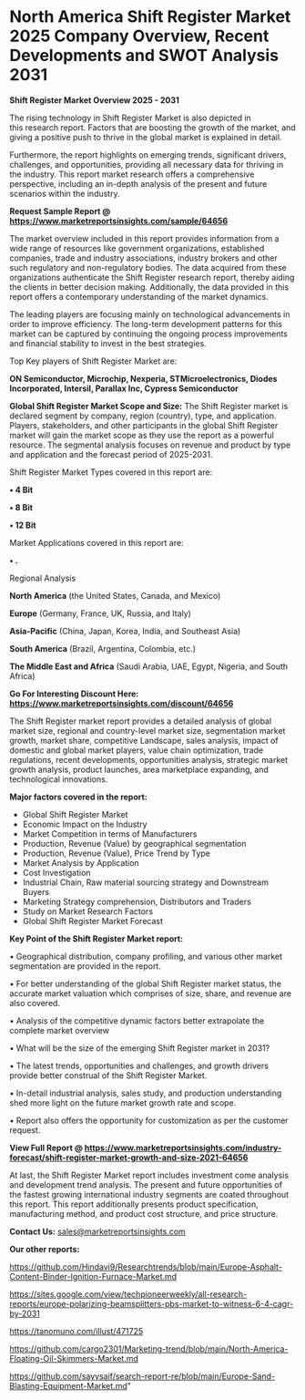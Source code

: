 # North America Shift Register Market 2025 Company Overview, Recent Developments and SWOT Analysis 2031

<Strong> Shift Register Market Overview 2025 - 2031</strong>

The rising technology in Shift Register Market is also depicted in this research report. Factors that are boosting the growth of the market, and giving a positive push to thrive in the global market is explained in detail.

Furthermore, the report highlights on emerging trends, significant drivers, challenges, and opportunities, providing all necessary data for thriving in the industry. This report market research offers a comprehensive perspective, including an in-depth analysis of the present and future scenarios within the industry.

<strong>Request Sample Report @ <a href=https://www.marketreportsinsights.com/sample/64656>https://www.marketreportsinsights.com/sample/64656</a></strong>

The market overview included in this report provides information from a wide range of resources like government organizations, established companies, trade and industry associations, industry brokers and other such regulatory and non-regulatory bodies. The data acquired from these organizations authenticate the Shift Register research report, thereby aiding the clients in better decision making. Additionally, the data provided in this report offers a contemporary understanding of the market dynamics.

The leading players are focusing mainly on technological advancements in order to improve efficiency. The long-term development patterns for this market can be captured by continuing the ongoing process improvements and financial stability to invest in the best strategies.

Top Key players of Shift Register Market are:

<strong>ON Semiconductor, Microchip, Nexperia, STMicroelectronics, Diodes Incorporated, Intersil, Parallax Inc, Cypress Semiconductor</strong>

<strong><b>Global Shift Register Market Scope and Size:</b></strong>
The Shift Register market is declared segment by company, region (country), type, and application. Players, stakeholders, and other participants in the global Shift Register market will gain the market scope as they use the report as a powerful resource. The segmental analysis focuses on revenue and product by type and application and the forecast period of 2025-2031.

Shift Register Market Types covered in this report are:

<strong>• 4 Bit

• 8 Bit

• 12 Bit</strong>

Market Applications covered in this report are:

<strong>• .</strong> 

Regional Analysis

<strong>North America</strong> (the United States, Canada, and Mexico)

<strong>Europe</strong> (Germany, France, UK, Russia, and Italy)

<strong>Asia-Pacific</strong> (China, Japan, Korea, India, and Southeast Asia)

<strong>South America</strong> (Brazil, Argentina, Colombia, etc.)

<strong>The Middle East and Africa</strong> (Saudi Arabia, UAE, Egypt, Nigeria, and South Africa)

<strong>Go For Interesting Discount Here: <a href=https://www.marketreportsinsights.com/discount/64656>https://www.marketreportsinsights.com/discount/64656</a></strong>

The Shift Register market report provides a detailed analysis of global market size, regional and country-level market size, segmentation market growth, market share, competitive Landscape, sales analysis, impact of domestic and global market players, value chain optimization, trade regulations, recent developments, opportunities analysis, strategic market growth analysis, product launches, area marketplace expanding, and technological innovations.

<strong><b>Major factors covered in the report:</b></strong>
<ul>
  <li>Global Shift Register Market </li>
  <li>Economic Impact on the Industry</li>
  <li>Market Competition in terms of Manufacturers</li>
  <li>Production, Revenue (Value) by geographical segmentation</li>
  <li>Production, Revenue (Value), Price Trend by Type</li>
  <li>Market Analysis by Application</li>
  <li>Cost Investigation</li>
  <li>Industrial Chain, Raw material sourcing strategy and Downstream Buyers</li>
  <li>Marketing Strategy comprehension, Distributors and Traders</li>
  <li>Study on Market Research Factors</li>
  <li>Global Shift Register Market Forecast</li>
</ul>

<strong><b>Key Point of the Shift Register Market report:</b></strong>

• Geographical distribution, company profiling, and various other market segmentation are provided in the report.

• For better understanding of the global Shift Register market status, the accurate market valuation which comprises of size, share, and revenue are also covered.

• Analysis of the competitive dynamic factors better extrapolate the complete market overview

• What will be the size of the emerging Shift Register market in 2031?

• The latest trends, opportunities and challenges, and growth drivers provide better construal of the Shift Register Market.

• In-detail industrial analysis, sales study, and production understanding shed more light on the future market growth rate and scope.

• Report also offers the opportunity for customization as per the customer request.

<strong><b>View Full Report @ <a href=https://www.marketreportsinsights.com/industry-forecast/shift-register-market-growth-and-size-2021-64656>https://www.marketreportsinsights.com/industry-forecast/shift-register-market-growth-and-size-2021-64656</a></b></strong>


At last, the Shift Register Market report includes investment come analysis and development trend analysis. The present and future opportunities of the fastest growing international industry segments are coated throughout this report. This report additionally presents product specification, manufacturing method, and product cost structure, and price structure.

<strong>Contact Us:</strong>
sales@marketreportsinsights.com

<strong>Our other reports:</strong>

<a href=https://github.com/Hindavi9/Researchtrends/blob/main/Europe-Asphalt-Content-Binder-Ignition-Furnace-Market.md>https://github.com/Hindavi9/Researchtrends/blob/main/Europe-Asphalt-Content-Binder-Ignition-Furnace-Market.md</a>

<a href=https://sites.google.com/view/techpioneerweekly/all-research-reports/europe-polarizing-beamsplitters-pbs-market-to-witness-6-4-cagr-by-2031>https://sites.google.com/view/techpioneerweekly/all-research-reports/europe-polarizing-beamsplitters-pbs-market-to-witness-6-4-cagr-by-2031</a>

<a href=https://tanomuno.com/illust/471725>https://tanomuno.com/illust/471725</a>

<a href=https://github.com/cargo2301/Marketing-trend/blob/main/North-America-Floating-Oil-Skimmers-Market.md>https://github.com/cargo2301/Marketing-trend/blob/main/North-America-Floating-Oil-Skimmers-Market.md</a>

<a href=https://github.com/sayysaif/search-report-re/blob/main/Europe-Sand-Blasting-Equipment-Market.md>https://github.com/sayysaif/search-report-re/blob/main/Europe-Sand-Blasting-Equipment-Market.md</a>"
